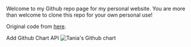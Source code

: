 Welcome to my Github repo page for my personal website. You are more than welcome to clone this repo for your own personal use!

Original code from <a href="https://github.com/WesleyyC/wesleyyc.github.io"> here</a>.

Add Github Chart API
<img src="https://ghchart.rshah.org/tania-k" alt="Tania's Github chart" />
